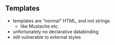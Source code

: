 ## Templates

* templates are "normal" HTML, and not strings
  * like Mustache etc.
* unfortunately no declarative databinding
* still vulnerable to external styles